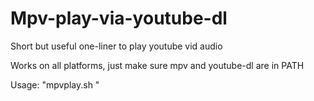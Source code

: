 # Mpv-play-via-youtube-dl
Short but useful one-liner to play youtube vid audio

Works on all platforms, just make sure mpv and youtube-dl are in PATH

Usage: "mpvplay.sh <url>"
